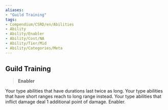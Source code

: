 ```yaml
---
aliases:
- "Guild Training"
tags:
- Compendium/CSRD/en/Abilities
- Ability
- Ability/Enabler
- Ability/Cost/NA
- Ability/Tier/Mid
- Ability/Categories/Meta
---
```


  
## Guild Training  
>**Enabler**
  
Your type abilities that have durations last twice as long. Your type abilities that have short ranges reach to long range instead. Your type abilities that inflict damage deal 1 additional point of damage. Enabler.